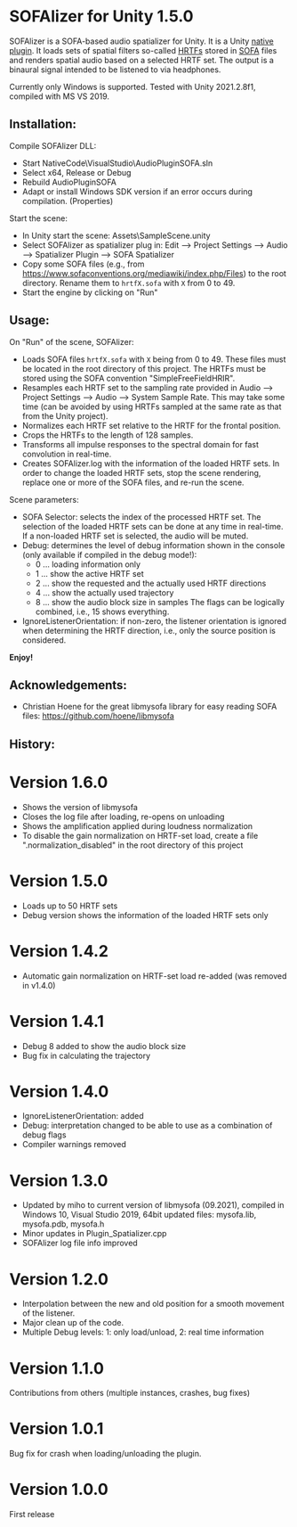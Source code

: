 # SOFAlizer for Unity 1.5.0

SOFAlizer is a SOFA-based audio spatializer for Unity. It is a Unity [native plugin](https://docs.unity3d.com/Manual/NativePlugins.html). It loads sets of spatial filters so-called [HRTFs](https://en.wikipedia.org/wiki/Head-related_transfer_function) stored in [SOFA](https://www.sofaconventions.org/) files and renders spatial audio based on a selected HRTF set. The output is a binaural signal intended to be listened to via headphones. 

Currently only Windows is supported. Tested with Unity 2021.2.8f1, compiled with MS VS 2019.

Installation:
-------------

Compile SOFAlizer DLL:
* Start NativeCode\VisualStudio\AudioPluginSOFA.sln
* Select x64, Release or Debug
* Rebuild AudioPluginSOFA 
* Adapt or install Windows SDK version if an error occurs during compilation. (Properties)

Start the scene:
* In Unity start the scene: Assets\SampleScene.unity
* Select SOFAlizer as spatializer plug in: Edit --> Project Settings --> Audio --> Spatializer Plugin --> SOFA Spatializer
* Copy some SOFA files (e.g., from https://www.sofaconventions.org/mediawiki/index.php/Files) to the root directory. Rename them to `hrtfX.sofa` with `X` from 0 to 49. 
* Start the engine by clicking on "Run"

Usage:
------
On "Run" of the scene, SOFAlizer:
* Loads SOFA files `hrtfX.sofa` with `X` being from 0 to 49. These files must be located in the root directory of this project. The HRTFs must be stored using the SOFA convention "SimpleFreeFieldHRIR". 
* Resamples each HRTF set to the sampling rate provided in Audio --> Project Settings --> Audio --> System Sample Rate. This may take some time (can be avoided by using HRTFs sampled at the same rate as that from the Unity project). 
* Normalizes each HRTF set relative to the HRTF for the frontal position. 
* Crops the HRTFs to the length of 128 samples. 
* Transforms all impulse responses to the spectral domain for fast convolution in real-time.
* Creates SOFAlizer.log with the information of the loaded HRTF sets. In order to change the loaded HRTF sets, stop the scene rendering, replace one or more of the SOFA files, and re-run the scene.

Scene parameters: 
* SOFA Selector: selects the index of the processed HRTF set. The selection of the loaded HRTF sets can be done at any time in real-time. If a non-loaded HRTF set is selected, the audio will be muted.
* Debug: determines the level of debug information shown in the console (only available if compiled in the debug mode!):
  * 0 ... loading information only
  * 1 ... show the active HRTF set
  * 2 ... show the requested and the actually used HRTF directions
  * 4 ... show the actually used trajectory 
  * 8 ... show the audio block size in samples
  The flags can be logically combined, i.e., 15 shows everything. 
* IgnoreListenerOrientation: if non-zero, the listener orientation is ignored when determining the HRTF direction, i.e., only the source position is considered. 




**Enjoy!**


Acknowledgements:
-----------------

* Christian Hoene for the great libmysofa library for easy reading SOFA files: https://github.com/hoene/libmysofa


History:
--------

Version 1.6.0
=============
* Shows the version of libmysofa
* Closes the log file after loading, re-opens on unloading
* Shows the amplification applied during loudness normalization
* To disable the gain normalization on HRTF-set load, create a file ".normalization_disabled" in the root directory of this project

Version 1.5.0
=============
* Loads up to 50 HRTF sets
* Debug version shows the information of the loaded HRTF sets only

Version 1.4.2
=============
* Automatic gain normalization on HRTF-set load re-added (was removed in v1.4.0)

Version 1.4.1
=============
* Debug 8 added to show the audio block size
* Bug fix in calculating the trajectory

Version 1.4.0
=============
* IgnoreListenerOrientation: added
* Debug: interpretation changed to be able to use as a combination of debug flags
* Compiler warnings removed

Version 1.3.0
=============
* Updated by miho to current version of libmysofa (09.2021), compiled in Windows 10, Visual Studio 2019, 64bit
	updated files: mysofa.lib, mysofa.pdb, mysofa.h
* Minor updates in Plugin_Spatializer.cpp
* SOFAlizer log file info improved

Version 1.2.0
=============
* Interpolation between the new and old position for a smooth movement of the listener. 
* Major clean up of the code. 
* Multiple Debug levels: 1: only load/unload, 2: real time information

Version 1.1.0
=============

Contributions from others (multiple instances, crashes, bug fixes)

Version 1.0.1
=============

Bug fix for crash when loading/unloading the plugin. 

Version 1.0.0
=============

First release